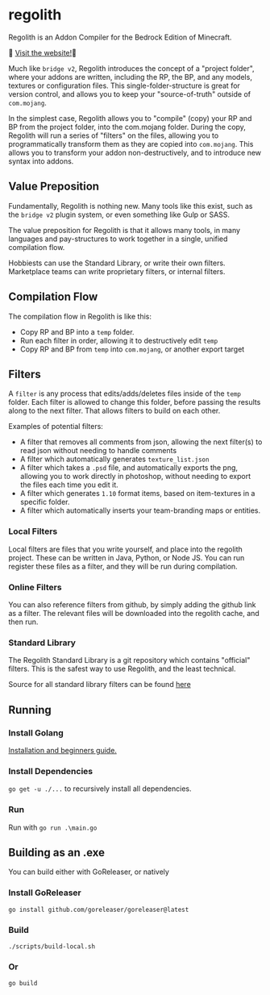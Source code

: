 # regolith

Regolith is an Addon Compiler for the Bedrock Edition of Minecraft. 

🔗 [Visit the website!](https://bedrock-oss.github.io/regolith/)🔗

Much like `bridge v2`, Regolith introduces the concept of a "project folder", where your addons are written, including the RP, the BP, and any models, textures or configuration files. This single-folder-structure is great for version control, and allows you to keep  your "source-of-truth" outside of `com.mojang`.

In the simplest case, Regolith allows you to "compile" (copy) your RP and BP from the project folder, into the com.mojang folder. During the copy, Regolith will run a series of "filters" on the files, allowing you to programmatically transform them as they are copied into `com.mojang`. This allows you to transform your addon non-destructively, and to introduce new syntax into addons.

## Value Preposition 

Fundamentally, Regolith is nothing new. Many tools like this exist, such as the `bridge v2` plugin system, or even something like Gulp or SASS. 

The value preposition for Regolith is that it allows many tools, in many languages and pay-structures to work together in a single, unified compilation flow. 

Hobbiests can use the Standard Library, or write their own filters. Marketplace teams can write proprietary filters, or internal filters.

## Compilation Flow

The compilation flow in Regolith is like this:
 - Copy RP and BP into a `temp` folder.
 - Run each filter in order, allowing it to destructively edit `temp`
 - Copy RP and BP from `temp` into `com.mojang`, or another export target

## Filters

A `filter` is any process that edits/adds/deletes files inside of the `temp` folder. Each filter is allowed to change this folder, before passing the results along to the next filter. That allows filters to build on each other.

Examples of potential filters:
 - A filter that removes all comments from json, allowing the next filter(s) to read json without needing to handle comments
 - A filter which automatically generates `texture_list.json`
 - A filter which takes a `.psd` file, and automatically exports the png, allowing you to work directly in photoshop, without needing to export the files each time you edit it.
 - A filter which generates `1.10` format items, based on item-textures in a specific folder.
 - A filter which automatically inserts your team-branding maps or entities.

### Local Filters

Local filters are files that you write yourself, and place into the regolith project. These can be written in Java, Python, or Node JS. You can run register these files as a filter, and they will be run during compilation.

### Online Filters

You can also reference filters from github, by simply adding the github link as a filter. The relevant files will be downloaded into the regolith cache, and then run.

### Standard Library

The Regolith Standard Library is a git repository which contains "official" filters. This is the safest way to use Regolith, and the least technical.

Source for all standard library filters can be found [here](https://github.com/Bedrock-OSS/regolith-filters)

## Running

### Install Golang

[Installation and beginners guide.](https://golang.org/doc/tutorial/getting-started)

### Install Dependencies

`go get -u ./...` to recursively install all dependencies.

### Run

Run with `go run .\main.go`

## Building as an .exe

You can build either with GoReleaser, or natively

### Install GoReleaser

`go install github.com/goreleaser/goreleaser@latest`

### Build

`./scripts/build-local.sh`

### Or

`go build`
